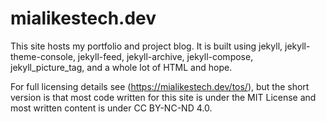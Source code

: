 # mialikestech.dev

This site hosts my portfolio and project blog. It is built using jekyll, jekyll-theme-console, jekyll-feed, jekyll-archive, jekyll-compose, jekyll_picture_tag, and a whole lot of HTML and hope.

For full licensing details see (https://mialikestech.dev/tos/), but the short version is that most code written for this site is under the MIT License and most written content is under CC BY-NC-ND 4.0.